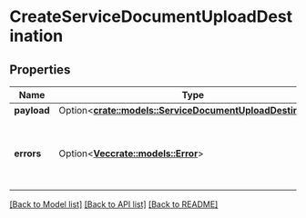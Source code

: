 # CreateServiceDocumentUploadDestination

## Properties

Name | Type | Description | Notes
------------ | ------------- | ------------- | -------------
**payload** | Option<[**crate::models::ServiceDocumentUploadDestination**](ServiceDocumentUploadDestination.md)> |  | [optional]
**errors** | Option<[**Vec<crate::models::Error>**](Error.md)> | A list of error responses returned when a request is unsuccessful. | [optional]

[[Back to Model list]](../README.md#documentation-for-models) [[Back to API list]](../README.md#documentation-for-api-endpoints) [[Back to README]](../README.md)


